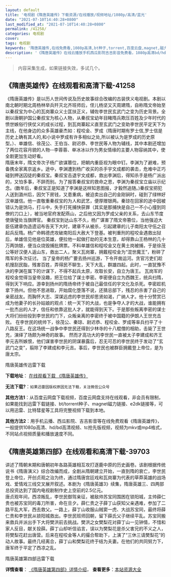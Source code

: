 ```yaml
---
layout: default
title: '电视剧《隋唐英雄传》下载资源/在线播放/视频地址/1080p/高清/蓝光'
date: "2021-07-10T14:40:28+0800"
last_modified_at: "2021-07-10T14:40:28+0800"
permalink: /41258/
categories: 电视剧
cover:
tags: 电视剧
keywords: '隋唐英雄传,在线免费看,1080p高清,bt种子,torrent,百度云盘,magnet,磁力链,迅雷下载资源'
description: '《隋唐英雄传》在线云播放手机西瓜影院吉吉影音免费看，1080p高清bd/hd未删减完整版和tc抢先枪版，mkv/mp4格式，附带bt/torrent种子、magnet/磁力链、百度云盘、网盘资源迅雷下载链接'
---
```


>内容采集生成，如果链接失效，多试几个。


## 《隋唐英雄传》在线观看和高清下载-41258

《隋唐英雄传》是以历人世间传说及历史故事综合改编的古装侠义电视剧。本剧以南北朝时期北周杨林举兵歼灭北齐班师后，侄儿杨坚又灭周建隋，自称隋文帝始至以秦叔宝为中心的瓦岗寨众义士匡扶正义，辅佐李世民玄武门之变为历史背景。全剧以唐朝护国公秦叔宝为核心人物，从秦叔宝幼年目睹隋兵欺压百姓及少年时代的愤世嫉俗行侠仗义的成长过程，到瓦岗寨起义直至玄武门之变助李世民平定天下为主线，在他身边的众多英雄豪杰如：程咬金、罗成（隋唐时期有罗士信,罗士信是历史上确有其人的,和小说中罗成有许多相似之处,所以被认为是罗成的历史原型。）、单雄信、徐茂公、王伯当、尉迟恭、李世民等人物为辅线，其中本剧还增加了两位花容月貌的人物--李蓉蓉、单冰冰以作为男女情缘的主要人物容纳其中，使全剧更加生动好看。<br />隋唐末年，隋文帝次子杨广欲谋篡位，把朝内重臣视为眼中钉。李渊为了避难，预备携全家离京返乡。途中，李渊遭到杨广收买的杀手宇文成都的袭击，危难中正巧碰到押送囚徒的秦叔宝。秦叔宝击退宇文成都，救出李渊后，得知杀手是杨广派出的，又怕多事，不辞而别。为了报答秦叔宝的救命之恩，李渊为秦叔宝立庙以示纪念。(数年后，秦叔宝正是知道了李渊是这样知恩图报，才毅然追随。)秦叔宝把犯人送到潞州后，因欠下房钱，又患重病，被迫卖出自己的金刚锏时，碰到了绿林好汉单雄信。他一直敬重秦叔宝的为人和武艺，便厚赠银两。秦琼在回家的途中因被错认为是饷马，打斗中，失手打死捕快获罪（其实是那捕快是自己一不小心撞到同僚的刀口上），被当地官府发配燕山，之后他又因为罗成父亲的关系，去山东节度使唐璧处当旗牌官。 秦叔宝到达山东不久，杨广谋害了隋文帝篡位，当他强迫大臣伍建章伪造遗诏布告天下大时，建章不从被杀，引起建章的儿子南阳太守伍之召起兵反隋。杨广命韩德虎攻破南阳后大赦大下登基。被判重刑的程咬金遇救出狱后，单雄信见他是位英雄，便拉他一起做打劫的无本生意，却得靠山王杨林的几十万两饷银，便当众烧毁捕批牌票。不料单雄信和程咬金又在黄土岗被捕，于是徐茂公等好汉便人返山东，救出二人，聚义瓦岗寨，拥戴程咬金为&ldquo;混世魔王”，粉碎了隋军的多次征讨。 当了皇帝的杨广要去扬州巡游，下令开凿运河。贪官污吏们趁机搜刮民脂，残害百姓，弄得民不聊生，天下大乱，群雄四起。此时，一直犹豫不决的李渊在属下的计谋下，不得不起兵太原，攻取长安，自立为唐王。 瓦岗军的程咬金觉得当皇帝没趣，把王位给了谋士李密。李密便自立为西魏王，统兵扫隋，得到天下响应。游幸到扬州的隋炀帝终于被自己最信任的宇文化及杀死。李密趁机拿下扬州。但他不思进取，开始腐化堕落不说，还猜忌部下，残忍的杀害了自己的亲密战友。而胸怀大志、深谋远虑的李世民却思贤如渴，广纳人才。他十分赞赏已成为他妻子的长孙姑娘的观点：统一天下的大战，也是争夺人才的大战，谁能拥有一批杰出的人才，信任和依靠这批人才，就能得到天下。于是那些叛离李密的谋士大将们纷纷投到李世民的门下，众叛亲离的李密终于被中国籍的伊朗人王世充击败。 在李世民的统帅下，徐茂公、秦琼、尉迟恭、程咬金、罗成等率兵扫平了十八路反王。在这场统一战争中李世民还得到少林寺的十八棍僧的相助，击毙了王世充，演绎了场颇为神奇的故事。 然而才高功大的李世民一直被太子李建成和齐王李元吉所嫉恨，他们谋害李世民的阴谋暴露后，忍无可忍的李世民终于发动了“玄武门之变&rdquo;，翦除了李建成和李元吉。事后，李世民也被群臣拥戴登上帝位，是为唐太宗。


隋唐英雄传迅雷下载

**下载地址**： [在线观看下载 《隋唐英雄传》](https://www.993dy.com//vod-detail-id-11049.html) 


**无法下载?**：`如果迅雷因版权原因无法下载，关注微信公众号 `

**其他方法1**：从百度云网盘下载视频，百度云网盘支持在线观看，非会员有限制，如果能找到迅雷下载链接、bt/torrent种子、magnet磁力链接、e2dk链接等，可以用迅雷、比特彗星等工具将完整视频下载到本地。

**其他方法2**：用手机云播、西瓜影院、吉吉影音等在线免费观看《隋唐英雄传》，一般提供1080p高清、hd/bd高清视频、tc抢先版视频，视频为mkv或mp4格式，不同站点视频质量和播放速度不同。


## 《隋唐英雄第四部》在线观看和高清下载-39703

讲述了隋朝末期和唐朝初年各路英雄相互攻打逐鹿中原的历史画卷。该剧根据传统说书《隋唐演义》综合改编而成，全剧从隋朝建立开始，一直到隋的衰亡，李世民登上帝位，开创贞观之治为终，通过隋唐宫廷戏和瓦岗寨为代表的草莽英雄的战场戏、爱情戏三线交叉展开叙述。本剧为《隋唐英雄3》续集，隋唐英雄三、四两部总投资达到了国内电视剧制作史上空前的2.5亿元。<br />唐贞观年间，西凉叛乱，李世民御驾亲征，被敌帅苏宝同围困在锁阳城，主帅薛仁贵也被苏宝同的毒刀所害，命在旦夕。薛仁贵之子薛丁山获知父亲遇难，参加了二路平乱大军，西去救父。一路上，薛丁山收服山贼窦一虎、大战苏宝同，最终将薛仁贵和李世民从锁阳城救出。李世民班师回朝，留下薛氏父子继续平乱。苏宝同搬来救兵并派出手下大将樊洪前去挑战。樊洪之女樊梨花对薛丁山一见钟情，不惜和家人反目，献关投薛。薛丁山却听信谄言，误以为樊梨花是杀父害兄的不义之人，将樊梨花赶出唐营。后来在程咬金等人的撮合帮助下，上演了&ldquo;三休三请樊梨花&rdquo;的动人故事。最终几经离合，薛丁山和樊梨花终于结为夫妻。在他们的共同努力下，唐军终于平定了西凉之乱。</p>


隋唐英雄第四部迅雷下载

**详情查看**： [《隋唐英雄第四部》详情介绍](/movie/39703/)， **查看更多**：[本站资源大全](/movie/t/all/)

